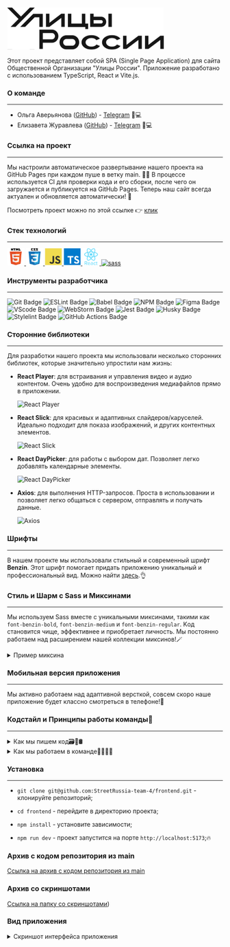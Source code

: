 ![Улицы России](src/assets/icon/logo.svg)

Этот проект представляет собой SPA (Single Page Application) для сайта Общественной Организации "Улицы России". Приложение разработано с использованием TypeScript, React и Vite.js.

### О команде

---

- Ольга Аверьянова ([GitHub](https://github.com/OlgaOlgar47)) - [Telegram](https://t.me/Olga_Averianova47) 📱💻
- Елизавета Журавлева ([GitHub](https://github.com/orgs/StreetRussia-team-4/people/Zhuuravel)) - [Telegram](https://t.me/zhuuravel) 📱💻

### Ссылка на проект

---

Мы настроили автоматическое развертывание нашего проекта на GitHub Pages при каждом пуше в ветку main. 💪🏻 В процессе используется CI для проверки кода и его сборки, после чего он загружается и публикуется на GitHub Pages. Теперь наш сайт всегда актуален и обновляется автоматически! 🚀

Посмотреть проект можно по этой ссылке 👉 [клик](https://streetrussia-team-4.github.io/frontend/)

### Стек технологий

---

<p align="left">
  <a href="https://www.w3.org/html/" target="_blank" rel="noreferrer">
    <img src="https://raw.githubusercontent.com/devicons/devicon/master/icons/html5/html5-original-wordmark.svg" alt="html5" width="40" height="40"/>
  </a>
  <a href="https://www.w3schools.com/css/" target="_blank" rel="noreferrer">
    <img src="https://raw.githubusercontent.com/devicons/devicon/master/icons/css3/css3-original-wordmark.svg" alt="css3" width="40" height="40"/>
  </a>
  <a href="https://developer.mozilla.org/en-US/docs/Web/JavaScript" target="_blank" rel="noreferrer">
    <img src="https://raw.githubusercontent.com/devicons/devicon/master/icons/javascript/javascript-original.svg" alt="javascript" width="40" height="40"/>
  </a>
  <a href="https://www.typescriptlang.org/" target="_blank" rel="noreferrer">
    <img src="https://raw.githubusercontent.com/devicons/devicon/master/icons/typescript/typescript-original.svg" alt="typescript" width="40" height="40"/>
  </a>
  <a href="https://reactjs.org/" target="_blank" rel="noreferrer">
    <img src="https://raw.githubusercontent.com/devicons/devicon/master/icons/react/react-original-wordmark.svg" alt="react" width="40" height="40"/>
  </a>
  <a href="https://sass-lang.com/" target="_blank" rel="noreferrer">
    <img src="https://www.vectorlogo.zone/logos/sass-lang/sass-lang-icon.svg" alt="sass" width="40" height="40"/>
  </a>
</p>

### Инструменты разработчика

---

<div id="general" style="display: inline">
  <img src="https://img.shields.io/badge/git-%23404d59.svg?style=for-the-badge&logo=git&logoColor=red" alt="Git Badge" />
  <img src="https://img.shields.io/badge/ESLint-%23404d59?style=for-the-badge&logo=eslint&logoColor=violet" alt="ESLint Badge" />
  <img src="https://img.shields.io/badge/babel-%23404d59?style=for-the-badge&logo=babel&logoColor=yellow" alt="Babel Badge" />
  <img src="https://img.shields.io/badge/NPM-%23404d59?style=for-the-badge&logo=npm&logoColor=red" alt="NPM Badge" />
  <img src="https://img.shields.io/badge/figma-%23404d59.svg?style=for-the-badge&logo=figma&logoColor=purple" alt="Figma Badge" />
  <img src="https://img.shields.io/badge/vscode-%23404d59?style=for-the-badge&logo=visual-studio-code&logoColor=blue" alt="VScode Badge" />
  <img src="https://img.shields.io/badge/WebStorm-%23404d59?style=for-the-badge&logo=webstorm&logoColor=blue" alt="WebStorm Badge" />
  <img src="https://img.shields.io/badge/jest-%23404d59?style=for-the-badge&logo=jest&logoColor=white" alt="Jest Badge" />
  <img src="https://img.shields.io/badge/husky-%23404d59?style=for-the-badge&logo=git&logoColor=green" alt="Husky Badge" />
  <img src="https://img.shields.io/badge/stylelint-%23404d59?style=for-the-badge&logo=stylelint&logoColor=pink" alt="Stylelint Badge" />
  <img src="https://img.shields.io/badge/github%20actions-%23404d59?style=for-the-badge&logo=github-actions&logoColor=blue" alt="GitHub Actions Badge" />
</div>

### Сторонние библиотеки

---

Для разработки нашего проекта мы использовали несколько сторонних библиотек, которые значительно упростили нам жизнь:

- **React Player**: для встраивания и управления видео и аудио контентом. Очень удобно для воспроизведения медиафайлов прямо в приложении.

  ![React Player](https://img.shields.io/badge/react--player-%23404d59?style=for-the-badge&logo=react&logoColor=blue)

- **React Slick**: для красивых и адаптивных слайдеров/каруселей. Идеально подходит для показа изображений, и других контентных элементов.

  ![React Slick](https://img.shields.io/badge/react--slick-%23404d59?style=for-the-badge&logo=react&logoColor=blue)

- **React DayPicker**: для работы с выбором дат. Позволяет легко добавлять календарные элементы.

  ![React DayPicker](https://img.shields.io/badge/react--daypicker-%23404d59?style=for-the-badge&logo=react&logoColor=blue)

- **Axios**: для выполнения HTTP-запросов. Проста в использовании и позволяет легко общаться с сервером,
   отправлять и получать данные.
  
  ![Axios](https://img.shields.io/badge/axios-%23404d59?style=for-the-badge&logo=axios&logoColor=blue)

### Шрифты

---

В нашем проекте мы использовали стильный и современный шрифт **Benzin**. Этот шрифт помогает придать приложению уникальный и профессиональный вид. Можно найти [здесь](https://bestfonts.pro/font/benzin).👌

### Стиль и Шарм с Sass и Миксинами

---

Мы используем Sass вместе с уникальными миксинами, такими как `font-benzin-bold`, `font-benzin-medium` и `font-benzin-regular`. Kод становится чище, эффективнее и приобретает личность. Мы постоянно работаем над расширением нашей коллекции миксинов!🪄

<details><summary>Пример миксина</summary>

![mixin-explained](src/assets/image/mixins-explained.jpg)

</details>

### Мобильная версия приложения

---

Мы активно работаем над адаптивной версткой, совсем скоро наше приложение будет классно смотреться в телефоне!📱

### Кодстайл и Принципы работы команды🙏

---

<details><summary>Как мы пишем код🗃️🐫🛢</summary>
  
`Модульная Структура`: У нас как в детском конструкторе LEGO - каждый компонент в своей уютной коробочке. Это помогает нам не запутаться и с легкостью добавлять и удалять части без паники.

`"Barrel Pattern"`: Не, это не название нового коктейля! Это наша секретная формула для простого импорта. Ставьте на полку файл index.ts, и все компоненты будут в ваших руках!

`@Алиасы`: А еще используем алиасы, чтобы наши пути были короче и понятнее. Алиасы - это как волшебная карта, которая моментально ведет нас к нужному коду.

`SCSS и CamelCase`: Наши стили - настоящие модники. Мы используем SCSS для того, чтобы стили были такими гладкими, как шелк, а названия классов придумываем в стиле "король верблюда" - CamelCase!

`Именной Импорт`: У нас как на эксклюзивной вечеринке - без приглашения не впустят! Именно поэтому мы используем только именные импорты для наших компонентов.

`Префиксы в Коммитах`: Все наши коммиты - это как загадка для стиля. feat, fix, style - каждый префикс как часть нашего секретного языка.
</details>

<details><summary>Как мы работаем в команде🤝🏻📢🔗</summary>

В команде каждый - настоящий артист!
  
`Отдельная Ветка для Каждого`: У нас своя карусель - разработка ведется в своей уютной ветке. Так что никаких сбоев в музыке!

`Слияние в Dev`: Все дороги ведут в Рим, а наши ветки - в dev. Здесь все наши творения сливаются в одно, как магия!

`Main - Наша Премьера`: И, конечно, наша последняя версия кода и деплой живут в ветке Main, как настоящие звезды на красной дорожке!

</details>


### Установка

---

- `git clone git@github.com:StreetRussia-team-4/frontend.git` - клонируйте репозиторий;

- `cd frontend` - перейдите в директорию проекта;

- `npm install` - yстановите зависимости;

- `npm run dev` - проект запустится на порте `http://localhost:5173`;🔥

### Архив с кодом репозитория из main


[Ссылка на архив с кодом репозитория из main](https://disk.yandex.com/d/piisShH2oeiotQ)

### Архив со скриншотами


[Ссылка на папку со скриншотами](https://disk.yandex.com/d/IjEYuv-kehKKLw))

### Вид приложения


<details><summary> Скриншот интерфейса приложения</summary>

![](src/assets/image/screenshot.jpg)

</details>
